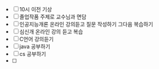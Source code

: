 - [ ] 10시 이전 기상
- [ ] 졸업작품 주제로 교수님과 면담 
- [ ] 인공지능개론 온라인 강의듣고 질문 작성하기 그다음 복습하기 
- [ ] 심신개 온라인 강의 듣고 복습  
- [ ] C언어 강의듣기
- [ ] java 공부하기 
- [ ] cs 공부하기 
- [ ] 
